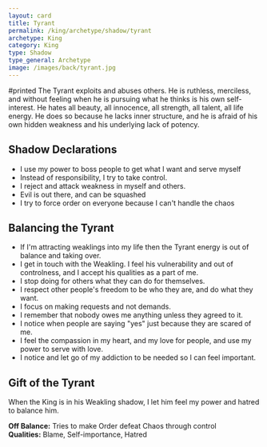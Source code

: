 ```yaml
---
layout: card
title: Tyrant
permalink: /king/archetype/shadow/tyrant
archetype: King
category: King
type: Shadow
type_general: Archetype
image: /images/back/tyrant.jpg
---
```

#printed The Tyrant exploits and abuses others. He is ruthless, merciless, and without feeling when he is pursuing what he thinks is his own self-interest. He hates all beauty, all innocence, all strength, all talent, all life energy. He does so because he lacks inner structure, and he is afraid of his own hidden weakness and his underlying lack of potency.  
  
  
## Shadow Declarations  
- I use my power to boss people to get what I want and serve myself  
- Instead of responsibility, I try to take control.  
- I reject and attack weakness in myself and others.  
- Evil is out there, and can be squashed  
- I try to force order on everyone because I can't handle the chaos  
  
## Balancing the Tyrant  
- If I'm attracting weaklings into my life then the Tyrant energy is out of balance and taking over.  
- I get in touch with the Weakling. I feel his vulnerability and out of controlness, and I accept his qualities as a part of me.   
- I stop doing for others what they can do for themselves.   
- I respect other people's freedom to be who they are, and do what they want.  
- I focus on making requests and not demands.   
- I remember that nobody owes me anything unless they agreed to it.   
- I notice when people are saying "yes" just because they are scared of me.  
- I feel the compassion in my heart, and my love for people, and use my power to serve with love.   
- I notice and let go of my addiction to be needed so I can feel important.  
  
## Gift of the Tyrant  
When the King is in his Weakling shadow, I let him feel my power and hatred to balance him.   
  
**Off Balance:** Tries to make Order defeat Chaos through control  
**Qualities:** Blame, Self-importance, Hatred
